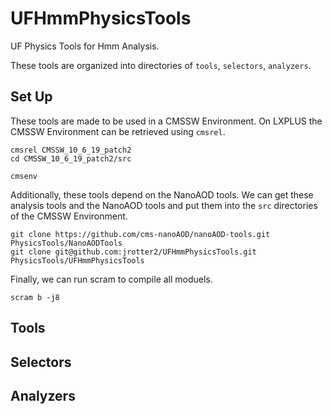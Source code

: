 # UFHmmPhysicsTools
UF Physics Tools for Hmm Analysis.

These tools are organized into directories of `tools`, `selectors`, `analyzers`.


## Set Up
These tools are made to be used in a CMSSW Environment. On LXPLUS the CMSSW Environment can be retrieved using `cmsrel`. 
```
cmsrel CMSSW_10_6_19_patch2
cd CMSSW_10_6_19_patch2/src

cmsenv
```

Additionally, these tools depend on the NanoAOD tools. We can get these analysis tools and the NanoAOD tools and put them into the `src` directories of the CMSSW Environment.
```
git clone https://github.com/cms-nanoAOD/nanoAOD-tools.git PhysicsTools/NanoAODTools
git clone git@github.com:jrotter2/UFHmmPhysicsTools.git PhysicsTools/UFHmmPhysicsTools
```

Finally, we can run scram to compile all moduels.
```
scram b -j8
```

## Tools

## Selectors

## Analyzers
